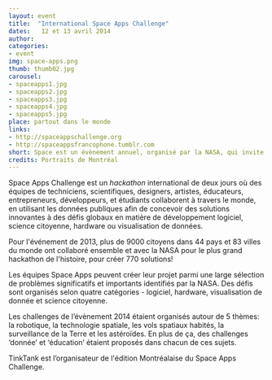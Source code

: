```yaml
---
layout: event
title:  "International Space Apps Challenge"
dates:   12 et 13 avril 2014
author: 
categories:
- event
img: space-apps.png
thumb: thumb02.jpg
carousel:
- spaceapps1.jpg
- spaceapps2.jpg
- spaceapps3.jpg
- spaceapps4.jpg
- spaceapps5.jpg
place: partout dans le monde 
links: 
- http://spaceappschallenge.org
- http://spaceappsfrancophone.tumblr.com 
short: Space est un évènement annuel, organisé par la NASA, qui invite de amateurs de l'espace de tous profils à concevoir ensemble des applications technologiques.   
credits: Portraits de Montréal 
---
```

Space Apps Challenge est un *hackathon* international de deux jours où des équipes de techniciens, scientifiques, designers, artistes, éducateurs, entrepreneurs, développeurs, et étudiants collaborent à travers le monde, en utilisant les données publiques afin de concevoir des solutions innovantes à des défis globaux en matière de développement logiciel, science citoyenne, hardware ou visualisation de données. 

Pour l'événement de 2013, plus de 9000 citoyens dans 44 pays et 83 villes du monde ont collaboré ensemble et avec la NASA pour le plus grand hackathon de l'histoire, pour créer 770 solutions!

Les équipes Space Apps peuvent créer leur projet parmi une large sélection de problèmes significatifs et importants identifiés par la NASA. Des défis sont organisés selon quatre catégories - logiciel, hardware, visualisation de donnée et science citoyenne. 

Les challenges de l’évènement 2014 étaient organisés autour de 5 thèmes: la robotique, la technologie spatiale, les vols spatiaux habités, la surveillance de la Terre et les astéroïdes. En plus de ça, des challenges ‘donnée’ et ‘éducation’ étaient proposés dans chacun de ces sujets. 

TinkTank est l’organisateur de l'édition Montréalaise du Space Apps Challenge.